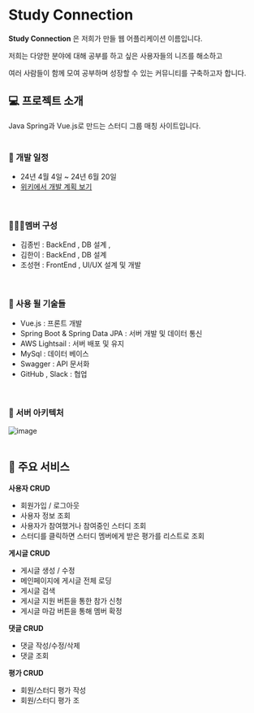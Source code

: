 #  Study Connection

**Study Connection** 
은 저희가 만들 웹 어플리케이션 이름입니다.

저희는 다양한 분야에 대해 공부를 하고 싶은 사용자들의 니즈를 해소하고

여러 사람들이 함께 모여 공부하며 성장할 수 있는 커뮤니티를 구축하고자 합니다.

## :computer: 프로젝트 소개
Java Spring과 Vue.js로 만드는 스터디 그룹 매칭 사이트입니다.
<br><br>

### 📆 개발 일정
- 24년 4월 4일 ~ 24년 6월 20일
- [위키에서 개발 계획 보기](https://github.com/kim-hani/StudyConnection/wiki)
<br>

### 🧑‍🤝‍🧑멤버 구성
- 김종빈 : BackEnd , DB 설계 , 
- 김한이 : BackEnd , DB 설계
- 조성현 : FrontEnd , UI/UX 설계 및 개발
<br>

### 📝 사용 될 기술들
- Vue.js : 프론트 개발
- Spring Boot & Spring Data JPA : 서버 개발 및 데이터 통신
- AWS Lightsail : 서버 배포 및 유지
- MySql : 데이터 베이스
- Swagger : API 문서화
- GitHub , Slack : 협업
<br>

### 📄 서버 아키텍처 
![image](https://github.com/kim-hani/StudyConnection/assets/102886829/b1274d24-cc0e-46ad-97c0-3e6e50cb2df5)
<br>
<br>

## 📌 주요 서비스
**사용자 CRUD**

- 회원가입 / 로그아웃
- 사용자 정보 조회
- 사용자가 참여했거나 참여중인 스터디 조회
- 스터디를 클릭하면 스터디 멤버에게 받은 평가를 리스트로 조회

**게시글 CRUD**

- 게시글 생성 / 수정
- 메인페이지에 게시글 전체 로딩
- 게시글 검색
- 게시글 지원 버튼을 통한 참가 신청
- 게시글 마감 버튼을 통해 멤버 확정

**댓글 CRUD**

- 댓글 작성/수정/삭제
- 댓글 조회

**평가 CRUD**
- 회원/스터디 평가 작성
- 회원/스터디 평가 조

